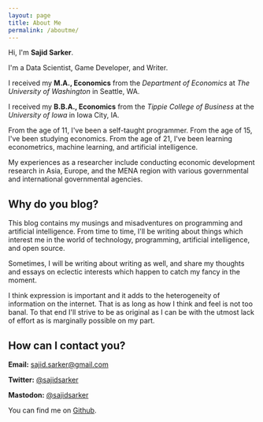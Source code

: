 ```yaml
---
layout: page
title: About Me
permalink: /aboutme/
---
```


Hi, I'm **Sajid Sarker**.

I'm a Data Scientist, Game Developer, and Writer.

I received my **M.A., Economics** from the *Department of Economics* at *The University of Washington* in Seattle, WA.

I received my **B.B.A., Economics** from the *Tippie College of Business* at the *University of Iowa* in Iowa City, IA.

From the age of 11, I've been a self-taught programmer. From the age of 15, I've been studying economics. From the age of 21, I've been learning econometrics, machine learning, and artificial intelligence.

My experiences as a researcher include conducting economic development research in Asia, Europe, and the MENA region with various governmental and international governmental agencies.

## Why do you blog?

This blog contains my musings and misadventures on programming and artificial intelligence. From time to time, I'll be writing about things which interest me in the world of technology, programming, artificial intelligence, and open source.

Sometimes, I will be writing about writing as well, and share my thoughts and essays on eclectic interests which happen to catch my fancy in the moment.

I think expression is important and it adds to the heterogeneity of information on the internet. That is as long as how I think and feel is not too banal. To that end I'll strive to be as original as I can be with the utmost lack of effort as is marginally possible on my part.

## How can I contact you?

**Email:** [sajid.sarker@gmail.com](mailto:sajid.sarker@gmail.com)

**Twitter:** [@sajidsarker](https://www.twitter.com/sajidsarker)

**Mastodon:** <a rel="me" href="https://mastodon.social/@sajidsarker">@sajidsarker</a>

You can find me on [Github](https://www.github.com/sajidsarker).
